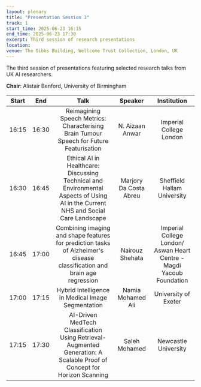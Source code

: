 ```yaml
---
layout: plenary
title: "Presentation Session 3"
track: 1
start_time: 2025-06-23 16:15
end_time: 2025-06-23 17:30
excerpt: Third session of research presentations
location:
venue: The Gibbs Building, Wellcome Trust Collection, London, UK
---
```


The third session of presentations featuring selected research talks from UK AI researchers.

**Chair**: Alistair Benford, University of Birmingham

| Start   | End    | Talk                                                                                                                        | Speaker                |  Institution              |
|  :----: | :----: |   :----:                                                                                                                    |   :----:               |   :----:                  | 
| 16:15   | 16:30  | Reimagining Speech Metrics: Characterising Brain Tumour Speech for Future Featurisation                                      | N. Aizaan Anwar        | Imperial College London   |
| 16:30   | 16:45  | Ethical AI in Healthcare: Discussing Technical and Environmental Aspects of Using AI in the Current NHS and Social Care Landscape | Marjory Da Costa Abreu | Sheffield Hallam University |
| 16:45   | 17:00  | Combining imaging and shape features for prediction tasks of Alzheimer's disease classification and brain age regression      | Nairouz Shehata        | Imperial College London/ Aswan Heart Centre - Magdi Yacoub Foundation |
| 17:00   | 17:15  | Hybrid Intelligence in Medical Image Segmentation                                                                            | Namia Mohamed Ali      | University of Exeter      |
| 17:15   | 17:30  | AI-Driven MedTech Classification Using Retrieval-Augmented Generation: A Scalable Proof of Concept for Horizon Scanning      | Saleh Mohamed          | Newcastle University      | 
